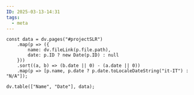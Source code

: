 ```yaml
---
ID: 2025-03-13-14:31
tags:
  - meta
---
```

```dataviewjs
const data = dv.pages("#projectSLR")
    .map(p => ({
        name: dv.fileLink(p.file.path),
        date: p.ID ? new Date(p.ID) : null 
    }))
    .sort((a, b) => (b.date || 0) - (a.date || 0))
    .map(p => [p.name, p.date ? p.date.toLocaleDateString("it-IT") : "N/A"]);

dv.table(["Name", "Date"], data);
```






















































































